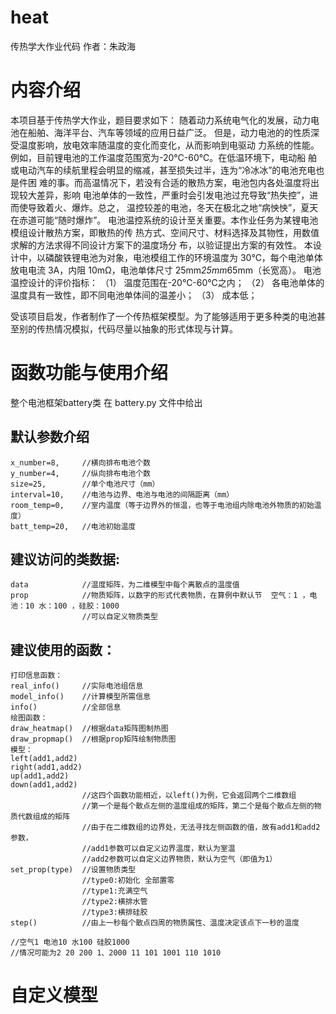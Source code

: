 # heat
传热学大作业代码
作者：朱政海

# 内容介绍
本项目基于传热学大作业，题目要求如下：
    随着动力系统电气化的发展，动力电池在船舶、海洋平台、汽车等领域的应用日益广泛。 但是，动力电池的的性质深受温度影响，放电效率随温度的变化而变化，从而影响到电驱动 力系统的性能。例如，目前锂电池的工作温度范围宽为-20℃-60℃。在低温环境下，电动船 舶或电动汽车的续航里程会明显的缩减，甚至损失过半，连为“冷冰冰”的电池充电也是件困 难的事。而高温情况下，若没有合适的散热方案，电池包内各处温度将出现较大差异，影响 电池单体的一致性，严重时会引发电池过充导致“热失控”，进而使导致着火、爆炸。总之， 温控较差的电池，冬天在极北之地“病怏怏”，夏天在赤道可能“随时爆炸”。
    电池温控系统的设计至关重要。本作业任务为某锂电池模组设计散热方案，即散热的传 热方式、空间尺寸、材料选择及其物性，用数值求解的方法求得不同设计方案下的温度场分 布，以验证提出方案的有效性。
    本设计中，以磷酸铁锂电池为对象，电池模组工作的环境温度为 30℃，每个电池单体 放电电流 3A，内阻 10mΩ，电池单体尺寸 25mm*25mm*65mm（长宽高）。
    电池温控设计的评价指标：
    （1） 温度范围在-20℃-60℃之内；
    （2） 各电池单体的温度具有一致性，即不同电池单体间的温差小；
    （3） 成本低；

受该项目启发，作者制作了一个传热框架模型。为了能够适用于更多种类的电池甚至别的传热情况模拟，代码尽量以抽象的形式体现与计算。

# 函数功能与使用介绍
整个电池框架battery类 在 battery.py 文件中给出
## 默认参数介绍
    x_number=8,     //横向排布电池个数
    y_number=4,     //纵向排布电池个数
    size=25,        //单个电池尺寸（mm）
    interval=10,    //电池与边界、电池与电池的间隔距离（mm）
    room_temp=0,    //室内温度（等于边界外的恒温，也等于电池组内除电池外物质的初始温度）
    batt_temp=20,   //电池初始温度

## 建议访问的类数据:
    data            //温度矩阵，为二维模型中每个离散点的温度值
    prop            //物质矩阵，以数字的形式代表物质，在算例中默认节  空气：1 ，电池：10 水：100 ，硅胶：1000
                    //可以自定义物质类型
    
## 建议使用的函数：
    打印信息函数：
    real_info()     //实际电池组信息
    model_info()    //计算模型所需信息
    info()          //全部信息
    绘图函数：
    draw_heatmap()  //根据data矩阵图制热图
    draw_propmap()  //根据prop矩阵绘制物质图
    模型：
    left(add1,add2)
    right(add1,add2)
    up(add1,add2)
    down(add1,add2)         
                    //这四个函数功能相近，以left()为例，它会返回两个二维数组
                    //第一个是每个散点左侧的温度组成的矩阵，第二个是每个散点左侧的物质代数组成的矩阵
                    //由于在二维数组的边界处，无法寻找左侧函数的值，故有add1和add2参数，
                    //add1参数可以自定义边界温度，默认为室温
                    //add2参数可以自定义边界物质，默认为空气（即值为1）
    set_prop(type)  //设置物质类型
                    //type0:初始化 全部置零
                    //type1:充满空气
                    //type2:横排水管
                    //type3:横排硅胶
    step()          //由上一秒每个散点四周的物质属性、温度决定该点下一秒的温度
    
    //空气1 电池10 水100 硅胶1000
    //情况可能为2 20 200 1、2000 11 101 1001 110 1010

# 自定义模型



